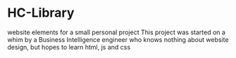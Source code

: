 # HC-Library
website elements for a small personal project
This project was started on a whim by a Business Intelligence engineer who knows nothing about website design, but hopes to learn html, js and css
